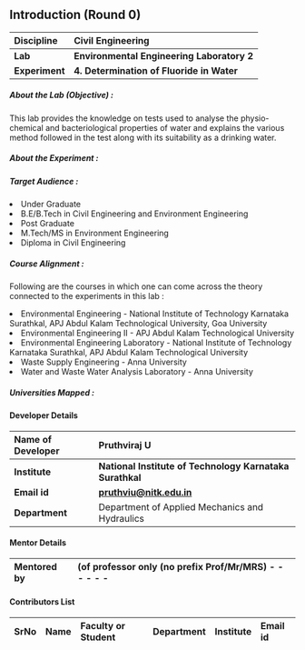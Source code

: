 ## Introduction (Round 0)

<b>Discipline</b> | <b>Civil Engineering</b>
:--|:--|
<b>Lab</b> | <b> Environmental Engineering Laboratory 2</b>
<b> Experiment</b> |  <b> 4. Determination of Fluoride in Water </b>

<h5> About the Lab (Objective) : </h5>

This lab provides the knowledge on tests used to analyse the physio-chemical and bacteriological properties of water and explains the various method followed in the test along with its suitability as a drinking water.

<h5> About the Experiment : </h5>




<h5> Target Audience : </h5>
<li>Under Graduate</li>
<li>B.E/B.Tech in Civil Engineering and Environment Engineering</li>
<li>Post Graduate</li>
<li>M.Tech/MS in Environment Engineering</li>
<li>Diploma in Civil Engineering</li>

<h5> Course Alignment : </h5>

Following are the courses in which one can come across the theory connected to the experiments in this lab :
<li>Environmental Engineering - National Institute of Technology Karnataka Surathkal, APJ Abdul Kalam Technological University, Goa University</li>
<li>Environmental Engineering II - APJ Abdul Kalam Technological University</li>
<li>Environmental Engineering Laboratory - National Institute of Technology Karnataka Surathkal, APJ Abdul Kalam Technological University </li>
<li>Waste Supply Engineering - Anna University</li>
<li>Water and Waste Water Analysis Laboratory - Anna University</li>

<h5> Universities Mapped : </h5>

#### Developer Details

<b>Name of Developer</b>  | <b> Pruthviraj U</b>
:--|:--|
<b> Institute</b>  | <b> National Institute of Technology Karnataka Surathkal</b>
<b> Email id</b> |     <b> pruthviu@nitk.edu.in</b>
<b> Department | Department of Applied Mechanics and Hydraulics

#### Mentor Details

<b>Mentored by | <b> (of professor only (no prefix Prof/Mr/MRS) - - - - - -
:--|:--|


#### Contributors List

SrNo | Name | Faculty or Student | Department| Institute | Email id
:--|:--|:--|:--|:--|:--|
